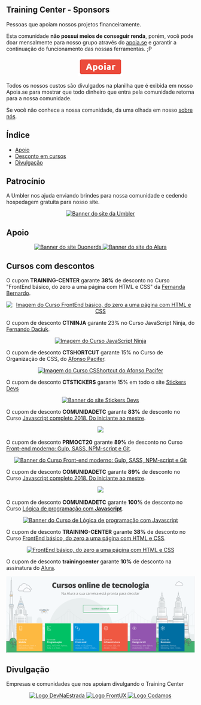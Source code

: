 ## Training Center - Sponsors

Pessoas que apoiam nossos projetos financeiramente.

Esta comunidade **não possui meios de conseguir renda**, porém, você pode doar mensalmente para nosso grupo através do [apoia.se](http://apoia.se/training-center) e garantir a continuação do funcionamento das nossas ferramentas. ;P

<p align="center">
 <a href="http://apoia.se/training-center" title="Apoia.se do Training Center">
  <img src="/assets/btn-apoiar.png" alt="botão de apoio ao Training Center">
 </a>
</p>

Todos os nossos custos são divulgados na planilha que é exibida em nosso Apoia.se para mostrar que todo dinheiro que entra pela comunidade retorna para a nossa comunidade.

Se você não conhece a nossa comunidade, da uma olhada em nosso [sobre nós](https://github.com/training-center/sobre/).

## Índice

* [Apoio](#apoio)
* [Desconto em cursos](#cursos-com-descontos)
* [Divulgação](#divulga%C3%A7%C3%A3o)

## Patrocínio

A Umbler nos ajuda enviando brindes para nossa comunidade e cedendo hospedagem gratuita para nosso site.

<p align="center">
  <a href="https://www.umbler.com/br" title="Umbler - Hospedagem cloud sob demanda">
    <img src="https://raw.githubusercontent.com/training-center/sponsors/master/img/banners/banner_umbler.png" alt="Banner do site da Umbler">
  </a>
</p>

## Apoio

<p align="center">
  <a href="https://duonerds.com.br" title="Duonerds">
    <img src="https://raw.githubusercontent.com/training-center/sponsors/master/img/banners/banner_duonerds-middle.png" alt="Banner do site Duonerds">
  </a>
  <a href="https://www.alura.com.br/" title="Alura">
    <img src="https://raw.githubusercontent.com/training-center/sponsors/master/img/banners/banner_alura-middle.png" alt="Banner do site do Alura">
  </a>
</p>

## Cursos com descontos

O cupom **TRAINING-CENTER** garante **38%** de desconto no Curso "FrontEnd básico, do zero a uma página com HTML e CSS" da [Fernanda Bernardo](https://github.com/FernandaBernardo).

<p align="center">
  <a href="https://www.udemy.com/frontend-basico-do-zero-a-uma-pagina-com-html-e-css/?couponCode=TRAINING-CENTER" title="Curso FrontEnd básico, do zero a uma página com HTML e CSS">
    <img src="https://raw.githubusercontent.com/training-center/sponsors/master/img/banners/banner_frontend_basico.png" alt="Imagem do Curso FrontEnd básico, do zero a uma página com HTML e CSS">
  </a>
</p>

O cupom de desconto **CTNINJA** garante 23% no Curso JavaScript Ninja, do [Fernando Daciuk](https://github.com/fdaciuk).

<p align="center">
  <a href="https://blog.da2k.com.br/curso-javascript-ninja/" title="Curso JavaScript Ninja">
    <img src="https://raw.githubusercontent.com/training-center/sponsors/master/img/banners/banner_js-ninja.png" alt="Imagem do Curso JavaScript Ninja">
  </a>
</p>

O cupom de desconto **CTSHORTCUT** garante 15% no Curso de Organização de CSS, do [Afonso Pacifer](https://github.com/afonsopacifer).

<p align="center">
  <a href="https://csshortcut.github.io" title="Curso CSShortcut do Afonso Pacifer">
    <img src="https://raw.githubusercontent.com/training-center/sponsors/master/img/banners/banner_csshortcut.png" alt="Imagem do Curso CSShortcut do Afonso Pacifer">
  </a>
</p>

O cupom de desconto **CTSTICKERS** garante 15% em todo o site [Stickers Devs](https://www.stickersdevs.com.br/)

<p align="center">
  <a href="https://www.stickersdevs.com.br/" title="Stickers Devs">
    <img src="https://raw.githubusercontent.com/training-center/sponsors/master/img/banners/banner_stickersdevs.png" alt="Banner do site Stickers Devs">
  </a>
</p>

O cupom de desconto **COMUNIDADETC** garante **83%** de desconto no Curso [Javascript completo 2018. Do iniciante ao mestre](https://www.udemy.com/javascript-completo-2018-do-iniciante-ao-mestre/?couponCode=COMUNIDADETC).

<p align="center">
  <a href="https://www.udemy.com/javascript-completo-2018-do-iniciante-ao-mestre/?couponCode=COMUNIDADETC" title="Lógica de programação com Javascript">
    <img src="https://udemy-images.udemy.com/course/480x270/1420982_0f8d.jpg">
  </a>
</p>

O cupom de desconto **PRMOCT20** garante **89%** de desconto no Curso [Front-end moderno: Gulp, SASS, NPM-script e Git](https://www.udemy.com/ferramentas-front-end-git-npm-script-gulp-e-sass/?couponCode=PRMOCT20).

<p align="center">
  <a href="https://www.udemy.com/ferramentas-front-end-git-npm-script-gulp-e-sass/?couponCode=PRMOCT20" title="Curso Front-end moderno: Gulp, SASS, NPM-script e Git">
    <img src="https://raw.githubusercontent.com/training-center/sponsors/master/img/banners/banner_frontend_workflow.png" alt="Banner do Curso Front-end moderno: Gulp, SASS, NPM-script e Git">
  </a>
</p>

O cupom de desconto **COMUNIDADETC** garante **89%** de desconto no Curso [Javascript completo 2018. Do iniciante ao mestre](https://www.udemy.com/curso-web-design-fundamentos-aprenda-html-css-e-javascript/?couponCode=COMUNIDADETC).

<p align="center">
  <a href="https://www.udemy.com/javascript-completo-2018-do-iniciante-ao-mestre/?couponCode=COMUNIDADETC" title="Curso Web Design Fundamentos: Aprenda HTML CSS e Javascript">
    <img src="https://udemy-images.udemy.com/course/480x270/1616938_8f0b.jpg">
  </a>
</p>

O cupom de desconto **COMUNIDADETC** garante **100%** de desconto no Curso [Lógica de programação com **Javascript**](https://www.udemy.com/logica-de-programacao-com-javascript-iniciando-no-frontend/?couponCode=COMUNIDADETC).

<p align="center">
  <a href="https://www.udemy.com/logica-de-programacao-com-javascript-iniciando-no-frontend/?couponCode=COMUNIDADETC" title="Lógica de programação com Javascript">
    <img src="https://raw.githubusercontent.com/training-center/sponsors/master/img/banners/banner_LogicaJS.jpg" alt="Banner do Curso de Lógica de programação com Javascript">
  </a>
</p>

O cupom de desconto **TRAINING-CENTER** garante **38%** de desconto no Curso [FrontEnd básico, do zero a uma página com HTML e CSS](https://www.udemy.com/frontend-basico-do-zero-a-uma-pagina-com-html-e-css/?couponCode=TRAINING-CENTER).

<p align="center">
  <a href="https://www.udemy.com/frontend-basico-do-zero-a-uma-pagina-com-html-e-css/?couponCode=TRAINING-CENTER" title="Lógica de programação com Javascript">
    <img src="https://udemy-images.udemy.com/course/480x270/1268562_1a6d_3.jpg" alt="FrontEnd básico, do zero a uma página com HTML e CSS">
  </a>
</p>

O cupom de desconto **trainingcenter** garante **10%** de desconto na assinatura do [Alura](https://www.alura.com.br/promocao/trainingcenter).

<p align="center">
  <a href="https://www.alura.com.br/promocao/trainingcenter" title="Lógica de programação com Javascript">
    <img src="./img/banners/alura.png" alt="Alura homepage banner">
  </a>
</p>

## Divulgação

Empresas e comunidades que nos apoiam divulgando o Training Center

<p align="center">
  <a href="http://bit.ly/dne-custom-mentoria" title="Dev na Estrada">
    <img src="https://devnaestrada.com.br/assets/img/logo-dne.svg" height="45" alt="Logo DevNaEstrada">
  </a>
  <a href="http://frontux.com/" title="FrontUX">
    <img src="https://raw.githubusercontent.com/training-center/sponsors/master/img/frontux-logo.png" alt="Logo FrontUX">
  </a>
  <a href="https://www.codamos.club/" title="Codamos">
    <img src="https://raw.githubusercontent.com/training-center/sponsors/master/img/codamos-logo.png" alt="Logo Codamos">
  </a>
</p>
